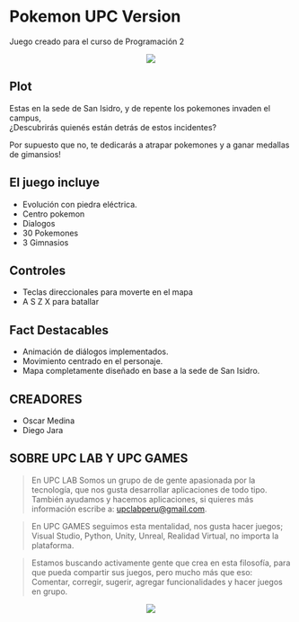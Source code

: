 # Pokemon UPC Version
Juego creado para el curso de Programación 2

<div align="center">
  <img src="https://user-images.githubusercontent.com/9372893/27966016-51f88144-6303-11e7-8d48-061119b825fb.png">
</div>

## Plot
Estas en la sede de San Isidro, y de repente los pokemones invaden el campus,  
¿Descubrirás quienés están detrás de estos incidentes?

Por supuesto que no, te dedicarás a atrapar pokemones y a ganar medallas de gimansios!

## El juego incluye
- Evolución con piedra eléctrica.
- Centro pokemon
- Dialogos
- 30 Pokemones
- 3 Gimnasios

## Controles

- Teclas direccionales para moverte en el mapa
- A S Z X para batallar

## Fact Destacables

- Animación de diálogos implementados.
- Movimiento centrado en el personaje.
- Mapa completamente diseñado en base a la sede de San Isidro.

## CREADORES

- Oscar Medina
- Diego Jara

## SOBRE UPC LAB Y UPC GAMES
> En UPC LAB Somos un grupo de  de gente apasionada por la tecnología, que nos gusta desarrollar aplicaciones de todo tipo.
> También ayudamos y hacemos aplicaciones, si quieres más información escribe a: <upclabperu@gmail.com>.

> En UPC GAMES seguimos esta mentalidad, nos gusta hacer juegos; Visual Studio, Python, Unity, Unreal, Realidad Virtual, no importa la plataforma.  

> Estamos buscando activamente gente que crea en esta filosofía, para que pueda compartir sus juegos, pero mucho más que eso: 
> Comentar, corregir, sugerir, agregar funcionalidades y hacer juegos en grupo.

<div align="center">
  <a href="https://github.com/upclab">
    <img src="https://cloud.githubusercontent.com/assets/9372893/16879913/501dca4a-4a78-11e6-9783-3600e0b260d8.png">
  </a>
</div>
